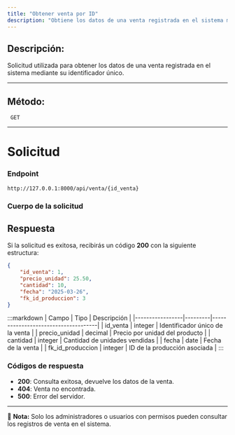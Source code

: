 ```yaml
---
title: "Obtener venta por ID"
description: "Obtiene los datos de una venta registrada en el sistema mediante su ID."
---
```


## Descripción:
Solicitud utilizada para obtener los datos de una venta registrada en el sistema mediante su identificador único.

---

## Método: 
```
 GET
```
---

# **Solicitud**

### **Endpoint**
```
http://127.0.0.1:8000/api/venta/{id_venta}
```

### **Cuerpo de la solicitud**

## **Respuesta**

Si la solicitud es exitosa, recibirás un código **200** con la siguiente estructura:

```json
{
    "id_venta": 1,
    "precio_unidad": 25.50,
    "cantidad": 10,
    "fecha": "2025-03-26",
    "fk_id_produccion": 3
}
```

:::markdown
| Campo            | Tipo    | Descripción                         |
|-----------------|---------|-------------------------------------|
| id_venta        | integer | Identificador único de la venta    |
| precio_unidad   | decimal | Precio por unidad del producto     |
| cantidad        | integer | Cantidad de unidades vendidas      |
| fecha           | date    | Fecha de la venta                  |
| fk_id_produccion | integer | ID de la producción asociada       |
:::

### **Códigos de respuesta**
- **200**: Consulta exitosa, devuelve los datos de la venta.
- **404**: Venta no encontrada.
- **500**: Error del servidor.

---

📄 **Nota:** Solo los administradores o usuarios con permisos pueden consultar los registros de venta en el sistema.

